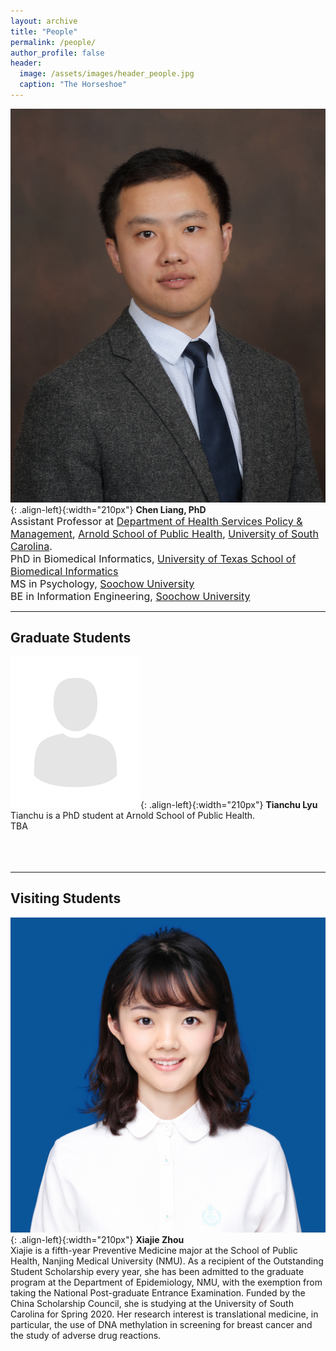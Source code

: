 ```yaml
---
layout: archive
title: "People"
permalink: /people/
author_profile: false
header:
  image: /assets/images/header_people.jpg
  caption: "The Horseshoe"
---
```


![image-left](/assets/images/avatar_ChenLiang.jpg){: .align-left}{:width="210px"}
**Chen Liang, PhD**<br/>
<span style="font-size:12pt"> Assistant Professor at [Department of Health Services Policy & Management](https://www.sc.edu/study/colleges_schools/public_health/study/areas_of_study/health_services_policy_and_management/index.php), [Arnold School of Public Health](https://www.sc.edu/study/colleges_schools/public_health/index.php), [University of South Carolina](https://sc.edu).</span><br/>
<span style="font-size:12pt"> PhD in Biomedical Informatics, [University of Texas School of Biomedical Informatics](https://sbmi.uth.edu) </span><br/>
<span style="font-size:12pt"> MS in Psychology, [Soochow University](http://eng.suda.edu.cn) </span><br/>
<span style="font-size:12pt"> BE in Information Engineering, [Soochow University](http://eng.suda.edu.cn) </span>

---
## Graduate Students
![image-left](/assets/images/avatar.png){: .align-left}{:width="210px"}
**Tianchu Lyu**<br/>
Tianchu is a PhD student at Arnold School of Public Health. <br/>
TBA<br/>
<br/>
<br/>
<br/>

---
## Visiting Students
![image-left](/assets/images/avatar_XiajieZhou.jpg){: .align-left}{:width="210px"}
**Xiajie Zhou**<br/>
Xiajie is a fifth-year Preventive Medicine major at the School of Public Health, Nanjing Medical University (NMU). As a recipient of the Outstanding Student Scholarship every year, she has been admitted to the graduate program at the Department of Epidemiology, NMU, with the exemption from taking the National Post-graduate Entrance Examination. Funded by the China Scholarship Council, she is studying at the University of South Carolina for Spring 2020. Her research interest is translational medicine, in particular, the use of DNA methylation in screening for breast cancer and the study of adverse drug reactions.<br/>